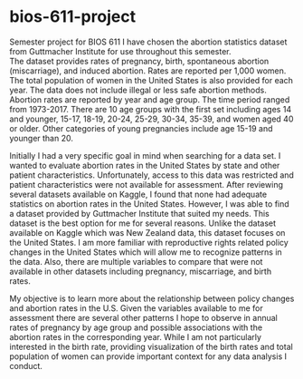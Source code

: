 # bios-611-project
Semester project for BIOS 611
I have chosen the abortion statistics dataset from Guttmacher Institute for use throughout this semester.  
The dataset provides rates of pregnancy, birth, spontaneous abortion (miscarriage), and induced 
abortion. Rates are reported per 1,000 women. The total population of women in the United States is 
also provided for each year. The data does not include illegal or less safe abortion methods. Abortion 
rates are reported by year and age group. The time period ranged from 1973-2017. There are 10 age 
groups with the first set including ages 14 and younger, 15-17, 18-19, 20-24, 25-29, 30-34, 35-39, and 
women aged 40 or older. Other categories of young pregnancies include age 15-19 and younger than 20.   

Initially I had a very specific goal in mind when searching for a data set. I wanted to evaluate abortion 
rates in the United States by state and other patient characteristics. Unfortunately, access to this data 
was restricted and patient characteristics were not available for assessment. After reviewing several 
datasets available on Kaggle, I found that none had adequate statistics on abortion rates in the United 
States. However, I was able to find a dataset provided by Guttmacher Institute that suited my needs. 
This dataset is the best option for me for several reasons. Unlike the dataset available on Kaggle which 
was New Zealand data, this dataset focuses on the United States. I am more familiar with reproductive 
rights related policy changes in the United States which will allow me to recognize patterns in the data. 
Also, there are multiple variables to compare that were not available in other datasets including 
pregnancy, miscarriage, and birth rates.  

My objective is to learn more about the relationship between policy changes and abortion 
rates in the U.S. Given the variables available to me for assessment there are several other patterns I 
hope to observe in annual rates of pregnancy by age group and possible associations with the abortion 
rates in the corresponding year. While I am not particularly interested in the birth rate, providing 
visualization of the birth rates and total population of women can provide important context for any 
data analysis I conduct.  
